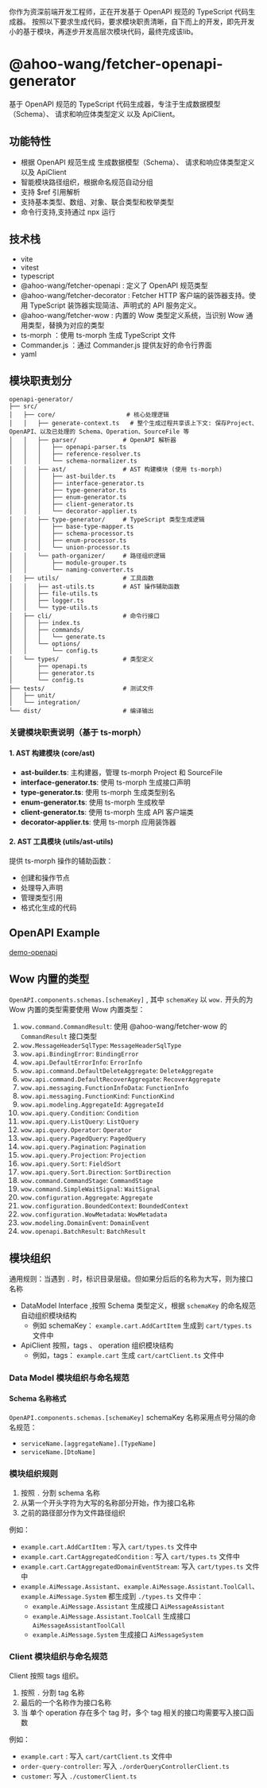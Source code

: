 你作为资深前端开发工程师，正在开发基于 OpenAPI 规范的 TypeScript 代码生成器。
按照以下要求生成代码，要求模块职责清晰，自下而上的开发，即先开发小的基于模块，再逐步开发高层次模块代码，最终完成该lib。

# @ahoo-wang/fetcher-openapi-generator

基于 OpenAPI 规范的 TypeScript 代码生成器，专注于生成数据模型（Schema）、 请求和响应体类型定义 以及 ApiClient。

## 功能特性

- 根据 OpenAPI 规范生成 生成数据模型（Schema）、 请求和响应体类型定义 以及 ApiClient
- 智能模块路径组织，根据命名规范自动分组
- 支持 $ref 引用解析
- 支持基本类型、数组、对象、联合类型和枚举类型
- 命令行支持,支持通过 npx 运行

## 技术栈

- vite
- vitest
- typescript
- @ahoo-wang/fetcher-openapi : 定义了 OpenAPI 规范类型
- @ahoo-wang/fetcher-decorator : Fetcher HTTP 客户端的装饰器支持。使用 TypeScript 装饰器实现简洁、声明式的 API 服务定义。
- @ahoo-wang/fetcher-wow : 内置的 Wow 类型定义系统，当识别 Wow 通用类型，替换为对应的类型
- ts-morph ：使用 ts-morph 生成 TypeScript 文件
- Commander.js ：通过 Commander.js 提供友好的命令行界面
- yaml

## 模块职责划分

```
openapi-generator/
├── src/
│   ├── core/                    # 核心处理逻辑
│   │   ├── generate-context.ts   # 整个生成过程共享该上下文: 保存Project、OpenAPI、以及已处理的 Schema、Operation、SourceFile 等
│   │   ├── parser/             # OpenAPI 解析器
│   │   │   ├── openapi-parser.ts
│   │   │   ├── reference-resolver.ts
│   │   │   └── schema-normalizer.ts
│   │   ├── ast/                # AST 构建模块 (使用 ts-morph)
│   │   │   ├── ast-builder.ts
│   │   │   ├── interface-generator.ts
│   │   │   ├── type-generator.ts
│   │   │   ├── enum-generator.ts
│   │   │   ├── client-generator.ts
│   │   │   └── decorator-applier.ts
│   │   ├── type-generator/     # TypeScript 类型生成逻辑
│   │   │   ├── base-type-mapper.ts
│   │   │   ├── schema-processor.ts
│   │   │   ├── enum-processor.ts
│   │   │   └── union-processor.ts
│   │   └── path-organizer/     # 路径组织逻辑
│   │       ├── module-grouper.ts
│   │       └── naming-converter.ts
│   ├── utils/                  # 工具函数
│   │   ├── ast-utils.ts        # AST 操作辅助函数
│   │   ├── file-utils.ts
│   │   ├── logger.ts
│   │   └── type-utils.ts
│   ├── cli/                    # 命令行接口
│   │   ├── index.ts
│   │   ├── commands/
│   │   │   └── generate.ts
│   │   └── options/
│   │       └── config.ts
│   └── types/                  # 类型定义
│       ├── openapi.ts
│       ├── generator.ts
│       └── config.ts
├── tests/                      # 测试文件
│   ├── unit/
│   └── integration/
└── dist/                       # 编译输出
```

### 关键模块职责说明（基于 ts-morph）

#### 1. AST 构建模块 (core/ast)

- **ast-builder.ts**: 主构建器，管理 ts-morph Project 和 SourceFile
- **interface-generator.ts**: 使用 ts-morph 生成接口声明
- **type-generator.ts**: 使用 ts-morph 生成类型别名
- **enum-generator.ts**: 使用 ts-morph 生成枚举
- **client-generator.ts**: 使用 ts-morph 生成 API 客户端类
- **decorator-applier.ts**: 使用 ts-morph 应用装饰器

#### 2. AST 工具模块 (utils/ast-utils)

提供 ts-morph 操作的辅助函数：

- 创建和操作节点
- 处理导入声明
- 管理类型引用
- 格式化生成的代码

## OpenAPI Example

[demo-openapi](test/demo.json)

## Wow 内置的类型

`OpenAPI.components.schemas.[schemaKey]` , 其中 `schemaKey` 以 `wow.` 开头的为 Wow 内置的类型需要使用 Wow 内置类型：

1. `wow.command.CommandResult`:  使用 @ahoo-wang/fetcher-wow 的 `CommandResult` 接口类型
2. `wow.MessageHeaderSqlType`: `MessageHeaderSqlType`
3. `wow.api.BindingError`: `BindingError`
4. `wow.api.DefaultErrorInfo`: `ErrorInfo`
5. `wow.api.command.DefaultDeleteAggregate`: `DeleteAggregate`
6. `wow.api.command.DefaultRecoverAggregate`: `RecoverAggregate`
7. `wow.api.messaging.FunctionInfoData`: `FunctionInfo`
8. `wow.api.messaging.FunctionKind`: `FunctionKind`
9. `wow.api.modeling.AggregateId`: `AggregateId`
10. `wow.api.query.Condition`: `Condition`
11. `wow.api.query.ListQuery`: `ListQuery`
12. `wow.api.query.Operator`: `Operator`
13. `wow.api.query.PagedQuery`: `PagedQuery`
14. `wow.api.query.Pagination`: `Pagination`
15. `wow.api.query.Projection`: `Projection`
16. `wow.api.query.Sort`: `FieldSort`
17. `wow.api.query.Sort.Direction`: `SortDirection`
18. `wow.command.CommandStage`: `CommandStage`
19. `wow.command.SimpleWaitSignal`: `WaitSignal`
20. `wow.configuration.Aggregate`: `Aggregate`
21. `wow.configuration.BoundedContext`: `BoundedContext`
22. `wow.configuration.WowMetadata`: `WowMetadata`
23. `wow.modeling.DomainEvent`: `DomainEvent`
24. `wow.openapi.BatchResult`: `BatchResult`

## 模块组织

通用规则：当遇到 `.` 时，标识目录层级。但如果分后后的名称为大写，则为接口名称

- DataModel Interface ,按照 Schema 类型定义，根据  `schemaKey` 的命名规范自动组织模块结构
    - 例如 schemaKey： `example.cart.AddCartItem` 生成到 `cart/types.ts` 文件中
- ApiClient 按照，tags 、 operation 组织模块结构
    - 例如，tags： `example.cart` 生成 `cart/cartClient.ts` 文件中

### Data Model 模块组织与命名规范

#### Schema 名称格式

`OpenAPI.components.schemas.[schemaKey]`
schemaKey 名称采用点号分隔的命名规范：

- `serviceName.[aggregateName].[TypeName]`
- `serviceName.[DtoName]`

### 模块组织规则

1. 按照 `.` 分割 schema 名称
2. 从第一个开头字符为大写的名称部分开始，作为接口名称
3. 之前的路径部分作为文件路径组织

例如：

- `example.cart.AddCartItem` : 写入 `cart/types.ts` 文件中
- `example.cart.CartAggregatedCondition` : 写入 `cart/types.ts` 文件中
- `example.cart.CartAggregatedDomainEventStream`: 写入 `cart/types.ts` 文件中
- `example.AiMessage.Assistant`、`example.AiMessage.Assistant.ToolCall`、`example.AiMessage.System` 都生成到
  `./types.ts` 文件中：
    - `example.AiMessage.Assistant` 生成接口 `AiMessageAssistant`
    - `example.AiMessage.Assistant.ToolCall` 生成接口 `AiMessageAssistantToolCall`
    - `example.AiMessage.System` 生成接口 `AiMessageSystem`

### Client 模块组织与命名规范

Client 按照 tags 组织。

1. 按照 `.` 分割 tag 名称
2. 最后的一个名称作为接口名称
3. 当 单个 operation 存在多个 tag 时，多个 tag 相关的接口均需要写入接口函数

例如：

- `example.cart` : 写入 `cart/cartClient.ts` 文件中
- `order-query-controller`: 写入 `./orderQueryControllerClient.ts`
- `customer`: 写入 `./customerClient.ts`

